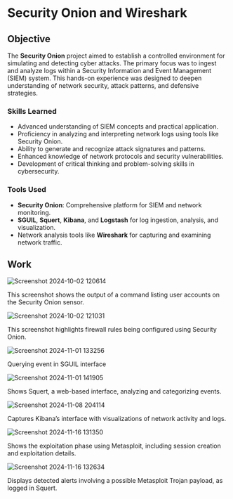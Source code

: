 # Security Onion and Wireshark

## Objective
The **Security Onion** project aimed to establish a controlled environment for simulating and detecting cyber attacks. The primary focus was to ingest and analyze logs within a Security Information and Event Management (SIEM) system. This hands-on experience was designed to deepen understanding of network security, attack patterns, and defensive strategies.

### Skills Learned
- Advanced understanding of SIEM concepts and practical application.
- Proficiency in analyzing and interpreting network logs using tools like Security Onion.
- Ability to generate and recognize attack signatures and patterns.
- Enhanced knowledge of network protocols and security vulnerabilities.
- Development of critical thinking and problem-solving skills in cybersecurity.

### Tools Used
- **Security Onion**: Comprehensive platform for SIEM and network monitoring.
- **SGUIL**, **Squert**, **Kibana**, and **Logstash** for log ingestion, analysis, and visualization.
- Network analysis tools like **Wireshark** for capturing and examining network traffic.

## Work



![Screenshot 2024-10-02 120614](https://github.com/user-attachments/assets/518c4db2-6db0-4cfe-88c1-7f05cf73c40c)

This screenshot shows the output of a command listing user accounts on the Security Onion sensor.

![Screenshot 2024-10-02 121031](https://github.com/user-attachments/assets/e6e7ac08-af05-4775-892d-1531ea04c6f2)

This screenshot highlights firewall rules being configured using Security Onion.

![Screenshot 2024-11-01 133256](https://github.com/user-attachments/assets/d12022b2-17ab-48da-b9b9-d7446d256a54)

Querying event in SGUIL interface

![Screenshot 2024-11-01 141905](https://github.com/user-attachments/assets/fb17b289-ee34-40f0-8ea3-9640cdfc291e)

Shows Squert, a web-based interface, analyzing and categorizing events.

![Screenshot 2024-11-08 204114](https://github.com/user-attachments/assets/91154767-045a-4ef5-b280-20886f8679ac)

Captures Kibana’s interface with visualizations of network activity and logs.

![Screenshot 2024-11-16 131350](https://github.com/user-attachments/assets/9ef02510-cd13-4426-8483-ef4eb3b117a3)

Shows the exploitation phase using Metasploit, including session creation and exploitation details.

![Screenshot 2024-11-16 132634](https://github.com/user-attachments/assets/fb7e0abf-015a-497b-bbe6-3a9c71c4829f)

Displays detected alerts involving a possible Metasploit Trojan payload, as logged in Squert.

